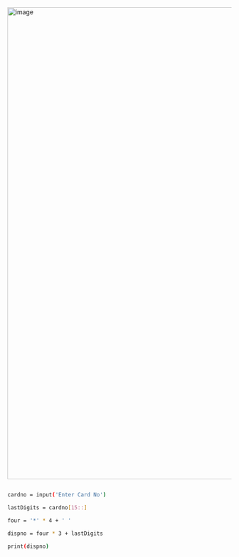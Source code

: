 <img width="1060" alt="image" src="https://github.com/user-attachments/assets/2a454e20-67ee-47e0-b8ed-2a2c996f1d2c" />

```sh

cardno = input('Enter Card No')

lastDigits = cardno[15::]

four = '*' * 4 + ' '

dispno = four * 3 + lastDigits

print(dispno)
```
